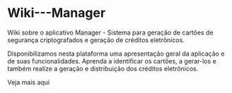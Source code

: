# Wiki---Manager
Wiki sobre o aplicativo Manager - Sistema para geração de cartões de segurança criptografados e geração de créditos eletrônicos.

Disponibilizamos nesta plataforma uma apresentação geral da aplicação e de suas funcionalidades. Aprenda a identificar os cartões, a gerar-los e também realize a geração e distribuição dos créditos eletrônicos.

Veja mais aqui
